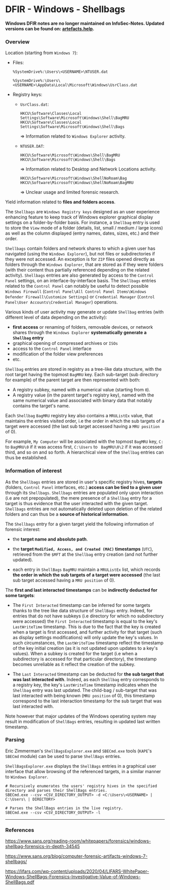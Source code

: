 # DFIR - Windows - Shellbags

**Windows DFIR notes are no longer maintained on InfoSec-Notes. Updated versions can be found on: [artefacts.help](https://artefacts.help/).**

### Overview

Location (starting from `Windows 7`):

  - Files:

    `%SystemDrive%:\Users\<USERNAME>\NTUSER.dat`

    `%SystemDrive%:\Users\<USERNAME>\AppData\Local\Microsoft\Windows\UsrClass.dat`

  - Registry keys:

    - `UsrClass.dat`:

      `HKCU\Software\Classes\Local Settings\Software\Microsoft\Windows\Shell\BagMRU`
      `HKCU\Software\Classes\Local Settings\Software\Microsoft\Windows\Shell\Bags`

      => Information related to `Windows Explorer` activity.

    - `NTUSER.DAT`:

      `HKCU\Software\Microsoft\Windows\Shell\BagMRU`
      `HKCU\Software\Microsoft\Windows\Shell\Bags`

      => Information related to Desktop and Network Locations activity.

      `HKCU\Software\Microsoft\Windows\ShellNoRoam\Bag`
      `HKCU\Software\Microsoft\Windows\ShellNoRoam\BagMRU`

      => Unclear usage and limited forensic research.

Yield information related to **files and folders access**.

The `Shellbags` are `Windows Registry keys` designed as an user experience
enhancing feature to keep track of Windows explorer graphical display settings
on a folder-by-folder basis. For instance, a `Shellbag` entry is used to store
the `View` mode of a folder (details, list, small / medium / large icons) as
well as the column displayed (entry names, dates, sizes, etc.) and their order.

`Shellbags` contain folders and network shares to which a given user has
navigated (using the `Windows Explorer`), but not files or subdirectories if
they were not accessed. An exception is for `ZIP` files opened directly as
folders through the `Windows Explorer`, that are stored as if they were folders
(with their content thus partially referenced depending on the related
activity). `Shellbags` entries are also generated by access to the
`Control Panel` settings, on an interface-by-interface basis. The `Shellbags`
entries related to the `Control Panel` can notably be useful to detect possible
`Windows Firewall`
(`Control Panel\All Control Panel Items\Windows Defender Firewall\Customize Settings`)
or `Credential Manager` (`Control Panel\User Accounts\Credential Manager`)
operations.

Various kinds of user activity may generate or update `Shellbag` entries (with
different level of data depending on the activity):
  - **first access** or renaming of folders, removable devices, or network
    shares through the `Windows Explorer` **systematically generate a
    `Shellbag` entry**
  - graphical opening of compressed archives or `ISOs`
  - access to the `Control Panel` interface
  - modification of the folder view preferences
  - etc.

`Shellbag` entries are stored in registry as a tree-like data structure, with
the root target having the topmost `BagMRU` key. Each sub-target
(sub directory for example) of the parent target are then represented with
both:
  - A registry subkey, named with a numerical value (starting from `0`).
  - A registry value (in the parent target's registry key), named with the same
    numerical value and associated with binary data that notably contains the
    target's name.

Each `Shellbag` `BagMRU` registry key also contains a `MRUListEx` value, that
maintains the entries visited order, i.e the order in which the sub targets of
a target were accessed (the last sub target accessed having a `MRU position`
of 0).

For example, `My Computer` will be associated with the topmost `BagMRU` key,
`C:` to `BagMRU\0` if it was access first, `C:\Users` to ` BagMRU\0\2` if it
was accessed third, and so on and so forth. A hierarchical view of the
`Shellbag` entries can thus be established.

### Information of interest

As the `Shellbags` entries are stored in user's specific registry hives,
**targets** (folders, `Control Panel` interfaces, etc.) **access can be tied
to a given user** through its `Shellbags`. `Shellbags` entries are populated
only upon interaction (i.e are not prepopulated), the mere presence of a
`Shellbag` entry for a target is thus evidence that the user interacted with
the given target. `Shellbags` entries are not automatically deleted upon
deletion of the related folders and can thus be a **source of historical
information**.

The `Shellbags` entry for a given target yield the following information of
forensic interest:
  - the **target name and absolute path**.

  - the **target `Modified, Access, and Created (MAC)` timestamps** (`UTC`),
    retrieved from the `$MFT` at the `Shellbag` entry creation (and not further
    updated).

  - each entry in `ShellBags` `BagMRU` maintain a `MRUListEx` list, which
    records **the order in which the sub targets of a target were accessed**
    (the last sub target accessed having a `MRU position` of 0).

The **first and last interacted timestamps** can be **indirectly deducted
for some targets**:
  - The `First Interacted` timestamp can be inferred for some targets thanks to
    the tree like data structure of `ShellBags` entry. Indeed, for entries that
    do not have subkeys (i.e directory for which no subdirectory were accessed)
    the `First Interacted` timestamp is equal to the key's `LastWriteTime`
    timestamp. This is due to the fact that the key is created when a target is
    first accessed, and further activity for that target (such as display
    settings modifications) will only update the key's values. In such
    circumstances, the `LastWriteTime` timestamp reflect the timestamp of the
    key initial creation (as it is not updated upon updates to a key's values).
    When a subkey is created for the target (i.e when a subdirectory is
    accessed for that particular directory), the timestamp becomes unreliable
    as it reflect the creation of the subkey.

  - The `Last Interacted` timestamp can be deducted for **the sub target that
    was last interacted with**. Indeed, as each `Shellbag` entry corresponds to
    a registry key, the key's `LastWriteTime` timestamp indicates when the
    `Shellbag` entry was last updated. The child-bag / sub-target that was last
    interacted with being known (`MRU position` of 0), this timestamp
    correspond to the last interaction timestamp for the sub target that was
    last interacted with.

Note however that major updates of the Windows operating system may result in
modification of `ShellBags` entries, resulting in updated last written
timestamp.

### Parsing

Eric Zimmerman's `ShellBagsExplorer.exe` and `SBECmd.exe` tools (`KAPE`'s
`SBECmd` module) can be used to parse `ShellBags` entries.

`ShellBagsExplorer.exe` displays the `ShellBags` entries in a graphical user
interface that allow browsing of the referenced targets, in a similar manner to
`Windows Explorer`.

```
# Recursively enumerates the users' registry hives in the specified directory and parses their ShellBags entries.
SBECmd.exe --csv <CSV_DIRECTORY_OUTPUT> -d <C:\Users\<USERNAME> | C:\Users\ | DIRECTORY>

# Parses the ShellBags entries in the live registry.
SBECmd.exe --csv <CSV_DIRECTORY_OUTPUT> -l
```

--------------------------------------------------------------------------------

### References

https://www.sans.org/reading-room/whitepapers/forensics/windows-shellbag-forensics-in-depth-34545

https://www.sans.org/blog/computer-forensic-artifacts-windows-7-shellbags/

https://lifars.com/wp-content/uploads/2020/04/LIFARS-WhitePaper-Windows-ShellBags-Forensics-Investigative-Value-of-Windows-ShellBags.pdf
